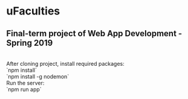 # uFaculties
## Final-term project of Web App Development - Spring 2019
<br>
After cloning project, install required packages:
<br>
`npm install`
<br>
`npm install -g nodemon`
<br>
Run the server:
<br>
`npm run app`
